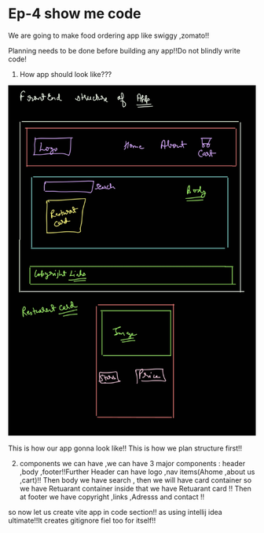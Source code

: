 # Ep-4 show me code

We are going to make food ordering app  like swiggy ,zomato!!

Planning needs to be done before building any app!!Do not blindly write code!

1. How app should look like???

![alt text](Gfff_250603_101329.jpg)

This is how our app gonna look like!! This is how we plan structure first!! 

2. components we can have ,we can have 3 major components : header ,body ,footer!!Further Header can have logo ,nav items(Ahome ,about us ,cart)!! Then body we have search , then we will have card container so we have Retuarant container inside that we have Retuarant card !! Then at footer we have copyright ,links ,Adresss and contact !!

so now let us create vite app in code section!! as using intellij idea ultimate!!It creates gitignore fiel too for itself!!


